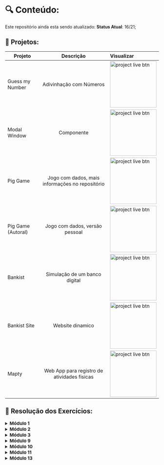 


# :mag: Conteúdo:
Este repositório ainda esta sendo atualizado:
**Status Atual**: 16/21;

## :open_file_folder: Projetos:


| Projeto  |   Descrição    |  Visualizar |
|----------|:--------------:|:------------|
| Guess my Number |  Adivinhação com Números | <a href="https://guess-my-number-js-course.netlify.app"><img src="https://i.imgur.com/uLkkKPn.png" width="152" alt="project live btn"></a>|
| Modal Window |    Componente   |   <a href="https://modal-js-course.netlify.app"><img src="https://i.imgur.com/uLkkKPn.png" width="152" alt="project live btn"></a> |
|  Pig Game |  Jogo com dados, mais informações no repositório  | <a href="https://dice-js-course.netlify.app"><img src="https://i.imgur.com/uLkkKPn.png" width="152" alt="project live btn"></a> |
|  Pig Game (Autoral) |  Jogo com dados, versão pessoal  |   <a href="https://dice-game-js-course.netlify.app"><img src="https://i.imgur.com/uLkkKPn.png" width="152" alt="project live btn"></a> |
|  Bankist | Simulação de um banco digital| <a href="https://bankist-js-course.netlify.app"><img src="https://i.imgur.com/uLkkKPn.png" width="152" alt="project live btn"></a> |
|  Bankist Site | Website dinamico  | <a href="https://github.com/LuisMatheus-dev/Udemy-Javascript/tree/master/Projects/Bankist%20-%20site"><img src="https://i.imgur.com/uLkkKPn.png" width="152" alt="project live btn"></a> |
|  Mapty | Web App para registro de atividades fisicas |    <a href="https://mapty-js-course.netlify.app"><img src="https://i.imgur.com/uLkkKPn.png" width="152" alt="project live btn"></a> |



## :memo: Resolução dos Exercícios:

 <details>
  <summary><strong style="font-size: 15px;">Módulo 1</strong></summary>
  <p>
    -<a href="https://github.com/LuisMatheus-dev/Udemy-Javascript/tree/master/Challenges/Desafio%201">Desafio 1</a>
    <br> -<a href="https://github.com/LuisMatheus-dev/Udemy-Javascript/tree/master/Challenges/Desafio%202">Desafio 2</a>
    <br> -<a href="https://github.com/LuisMatheus-dev/Udemy-Javascript/tree/master/Challenges/Desafio%203">Desafio 3</a>
    <br> -<a href="https://github.com/LuisMatheus-dev/Udemy-Javascript/tree/master/Challenges/Desafio%204">Desafio 4</a>
  </p>
</details> 

 <details>
  <summary><strong style="font-size: 15px;">Módulo 2</strong></summary>
  <p>
    <br> -<a href="https://github.com/LuisMatheus-dev/Udemy-Javascript/tree/master/Challenges/Desafio%205">Desafio 5</a>
    <br> -<a href="https://github.com/LuisMatheus-dev/Udemy-Javascript/tree/master/Challenges/Desafio%206">Desafio 6</a>
    <br> -<a href="https://github.com/LuisMatheus-dev/Udemy-Javascript/tree/master/Challenges/Desafio%207">Desafio 7</a>
    <br> -<a href="https://github.com/LuisMatheus-dev/Udemy-Javascript/tree/master/Challenges/Desafio%208">Desafio 8</a>
  </p>
</details> 

<details>
<summary><strong style="font-size: 15px;">Módulo 3</strong></summary>
  <p>
    <br> -<a href="https://github.com/LuisMatheus-dev/Udemy-Javascript/tree/master/Challenges/Desafio%209">Desafio 9</a>
  </p>
</details> 

 <details>
  <summary><strong style="font-size: 15px;">Módulo 9</strong></summary>
<p>
  -<a href="https://github.com/LuisMatheus-dev/Udemy-Javascript/tree/master/Challenges/Desafio%2010">Desafio 10</a>
  <br> -<a href="https://github.com/LuisMatheus-dev/Udemy-Javascript/tree/master/Challenges/Desafio%2011">Desafio 11</a>
  <br> -<a href="https://github.com/LuisMatheus-dev/Udemy-Javascript/tree/master/Challenges/Desafio%2012">Desafio 12</a>
  <br> -<a href="https://github.com/LuisMatheus-dev/Udemy-Javascript/tree/master/Challenges/Desafio%2013">Desafio 13</a>
</p>
</details>

<details>
  <summary><strong style="font-size: 15px;">Módulo 10</strong></summary>
<p>
    -<a href="https://github.com/LuisMatheus-dev/Udemy-Javascript/tree/master/Challenges/Desafio%2014">Desafio 14</a>
    <br> -<a href="https://github.com/LuisMatheus-dev/Udemy-Javascript/tree/master/Challenges/Desafio%2015">Desafio 15</a>
</p>
</details>

<details>
  <summary><strong style="font-size: 15px;">Módulo 11</strong></summary>
<p>
  -<a href="https://github.com/LuisMatheus-dev/Udemy-Javascript/tree/master/Challenges/Desafio%2016">Desafio 16</a>
  <br> -<a href="https://github.com/LuisMatheus-dev/Udemy-Javascript/tree/master/Challenges/Desafio%2017-18">Desafio 17-18</a>
  <br> -<a href="https://github.com/LuisMatheus-dev/Udemy-Javascript/tree/master/Challenges/Desafio%2017-19">Desafio 19</a>
</p>
</details>

<details>
  <summary><strong style="font-size: 15px;">Módulo 13</strong></summary>
<p>
  -<a href="https://github.com/LuisMatheus-dev/Udemy-Javascript/tree/master/Challenges/Desafio%2020">Desafio 20</a>
  <br> -<a href="https://github.com/LuisMatheus-dev/Udemy-Javascript/tree/master/Challenges/Desafio%2021">Desafio 21</a>
  <br> -<a href="https://github.com/LuisMatheus-dev/Udemy-Javascript/tree/master/Challenges/Desafio%2022">Desafio 22</a>
  <br> -<a href="https://github.com/LuisMatheus-dev/Udemy-Javascript/tree/master/Challenges/Desafio%2023">Desafio 23</a>
</p>
</details>
